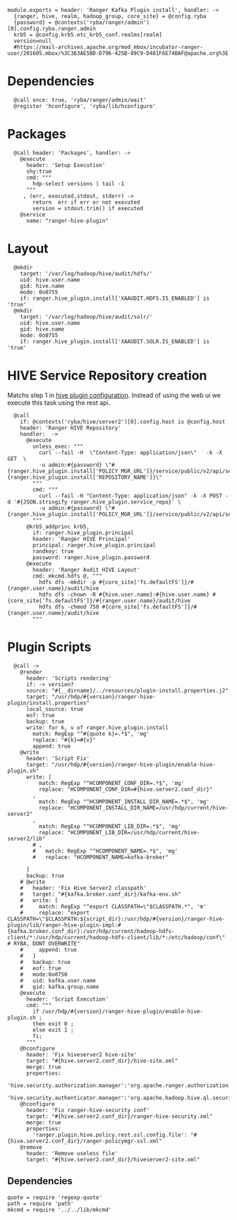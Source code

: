 
    module.exports = header: 'Ranger Kafka Plugin install', handler: ->
      {ranger, hive, realm, hadoop_group, core_site} = @config.ryba 
      {password} = @contexts('ryba/ranger/admin')[0].config.ryba.ranger.admin
      krb5 = @config.krb5.etc_krb5_conf.realms[realm]
      version=null
      #https://mail-archives.apache.org/mod_mbox/incubator-ranger-user/201605.mbox/%3C363AE5BD-D796-425B-89C9-D481F6E74BAF@apache.org%3E

# Dependencies

      @call once: true, 'ryba/ranger/admin/wait'
      @register 'hconfigure', 'ryba/lib/hconfigure'

# Packages

      @call header: 'Packages', handler: ->
        @execute
          header: 'Setup Execution'
          shy:true
          cmd: """
            hdp-select versions | tail -1
          """
         , (err, executed,stdout, stderr) ->
            return  err if err or not executed
            version = stdout.trim() if executed
        @service
          name: "ranger-hive-plugin"

# Layout

      @mkdir
        target: '/var/log/hadoop/hive/audit/hdfs/'
        uid: hive.user.name
        gid: hive.name
        mode: 0o0755
        if: ranger.hive_plugin.install['XAAUDIT.HDFS.IS_ENABLED'] is 'true'
      @mkdir
        target: '/var/log/hadoop/hive/audit/solr/'
        uid: hive.user.name
        gid: hive.name
        mode: 0o0755
        if: ranger.hive_plugin.install['XAAUDIT.SOLR.IS_ENABLED'] is 'true'

# HIVE Service Repository creation
Matchs step 1 in [hive plugin configuration][hive-plugin]. Instead of using the web ui
we execute this task using the rest api.

      @call 
        if: @contexts('ryba/hive/server2')[0].config.host is @config.host 
        header: 'Ranger HIVE Repository'
        handler:  ->
          @execute
            unless_exec: """
              curl --fail -H  \"Content-Type: application/json\"   -k -X GET  \ 
              -u admin:#{password} \"#{ranger.hive_plugin.install['POLICY_MGR_URL']}/service/public/v2/api/service/name/#{ranger.hive_plugin.install['REPOSITORY_NAME']}\"
            """
            cmd: """
              curl --fail -H "Content-Type: application/json" -k -X POST -d '#{JSON.stringify ranger.hive_plugin.service_repo}' \
              -u admin:#{password} \"#{ranger.hive_plugin.install['POLICY_MGR_URL']}/service/public/v2/api/service/\"
            """
          @krb5_addprinc krb5,
            if: ranger.hive_plugin.principal
            header: 'Ranger HIVE Principal'
            principal: ranger.hive_plugin.principal
            randkey: true
            password: ranger.hive_plugin.password
          @execute
            header: 'Ranger Audit HIVE Layout'
            cmd: mkcmd.hdfs @, """
              hdfs dfs -mkdir -p #{core_site['fs.defaultFS']}/#{ranger.user.name}/audit/hive
              hdfs dfs -chown -R #{hive.user.name}:#{hive.user.name} #{core_site['fs.defaultFS']}/#{ranger.user.name}/audit/hive
              hdfs dfs -chmod 750 #{core_site['fs.defaultFS']}/#{ranger.user.name}/audit/hive
            """

# Plugin Scripts 

      @call ->
        @render
          header: 'Scripts rendering'
          if: -> version?
          source: "#{__dirname}/../resources/plugin-install.properties.j2"
          target: "/usr/hdp/#{version}/ranger-hive-plugin/install.properties"
          local_source: true
          eof: true
          backup: true
          write: for k, v of ranger.hive_plugin.install
            match: RegExp "^#{quote k}=.*$", 'mg'
            replace: "#{k}=#{v}"
            append: true
        @write
          header: 'Script Fix'
          target: "/usr/hdp/#{version}/ranger-hive-plugin/enable-hive-plugin.sh"
          write: [
              match: RegExp "^HCOMPONENT_CONF_DIR=.*$", 'mg'
              replace: "HCOMPONENT_CONF_DIR=#{hive.server2.conf_dir}"
            ,   
              match: RegExp "^HCOMPONENT_INSTALL_DIR_NAME=.*$", 'mg'
              replace: "HCOMPONENT_INSTALL_DIR_NAME=/usr/hdp/current/hive-server2"
            ,
              match: RegExp "^HCOMPONENT_LIB_DIR=.*$", 'mg'
              replace: "HCOMPONENT_LIB_DIR=/usr/hdp/current/hive-server2/lib"
            # , 
            #   match: RegExp "^HCOMPONENT_NAME=.*$", 'mg'
            #   replace: "HCOMPONENT_NAME=kafka-broker"

          ]
          backup: true
        # @write
        #   header: 'Fix Hive Server2 classpath'
        #   target: "#{kafka.broker.conf_dir}/kafka-env.sh"
        #   write: [
        #     match: RegExp "^export CLASSPATH=\"$CLASSPATH.*", 'm'
        #     replace: "export CLASSPATH=\"$CLASSPATH:${script_dir}:/usr/hdp/#{version}/ranger-hive-plugin/lib/ranger-hive-plugin-impl:#{kafka.broker.conf_dir}:/usr/hdp/current/hadoop-hdfs-client/*:/usr/hdp/current/hadoop-hdfs-client/lib/*:/etc/hadoop/conf\" # RYBA, DONT OVERWRITE"
        #     append: true
        #   ]
        #   backup: true
        #   eof: true
        #   mode:0o0750
        #   uid: kafka.user.name
        #   gid: kafka.group.name
        @execute
          header: 'Script Execution'
          cmd: """
            if /usr/hdp/#{version}/ranger-hive-plugin/enable-hive-plugin.sh ;
            then exit 0 ; 
            else exit 1 ; 
            fi;
          """
        @hconfigure
          header: 'Fix hiveserver2 hive-site'
          target: "#{hive.server2.conf_dir}/hive-site.xml"
          merge: true
          properties:
            'hive.security.authorization.manager':'org.apache.ranger.authorization.hive.authorizer.RangerHiveAuthorizerFactory'
            'hive.security.authenticator.manager':'org.apache.hadoop.hive.ql.security.SessionStateUserAuthenticator'
        @hconfigure
          header: 'Fix ranger-hive-security conf'
          target: "#{hive.server2.conf_dir}/ranger-hive-security.xml"
          merge: true
          properties:
            'ranger.plugin.hive.policy.rest.ssl.config.file': "#{hive.server2.conf_dir}/ranger-policymgr-ssl.xml"
        @remove
          header: 'Remove useless file'
          target: "#{hive.server2.conf_dir}/hiveserver2-site.xml"

## Dependencies

    quote = require 'regexp-quote'
    path = require 'path'
    mkcmd = require '../../lib/mkcmd'


[hive-plugin]:(https://docs.hortonworks.com/HDPDocuments/HDP2/HDP-2.4.0/bk_installing_manually_book/content/installing_ranger_plugins.html#installing_ranger_hive_plugin)
